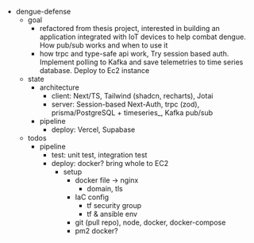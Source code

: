 - dengue-defense
	- goal 
		- refactored from thesis project, interested in building an application integrated with IoT devices to help combat dengue. How pub/sub works and when to use it
		- how trpc and type-safe api work,  Try session based auth. Implement polling to Kafka and save telemetries to time series database. Deploy to Ec2 instance
	- state
		- architecture
			- client: Next/TS, Tailwind (shadcn, recharts), Jotai
			- server: Session-based Next-Auth, trpc (zod), prisma/PostgreSQL + timeseries_, Kafka pub/sub
		- pipeline
			- deploy: Vercel, Supabase
	- todos
		- pipeline
			- test: unit test, integration test
			- deploy: docker? bring whole to EC2
				- setup 
					- docker file -> nginx
						- domain, tls
					- IaC config
						- tf security group
						- tf & ansible env
					- git (pull repo), node, docker, docker-compose
					- pm2 docker?